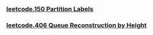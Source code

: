 ### [leetcode.150 Partition Labels](https://github.com/lulukdog/leetcode-Python/blob/master/Stack/Partition%20Labels.py)

### [leetcode.406 Queue Reconstruction by Height](https://github.com/lulukdog/leetcode-Python/blob/master/Stack/Queue%20Reconstruction%20by%20Height.py)

